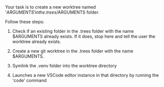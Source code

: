 Your task is to create a new worktree named '$ARGUMENTS' in the .trees/$ARGUMENTS folder.

Follow these steps:

1. Check if an existing folder in the .trees folder with the name $ARGUMENTS already exists. If it does, stop here and tell the user the worktree already exists.

2. Create a new git worktree in the .trees folder with the name $ARGUMENTS.

3. Symlink the .venv folder into the worktree directory

4. Launches a new VSCode editor instance in that directory by running the 'code' command

